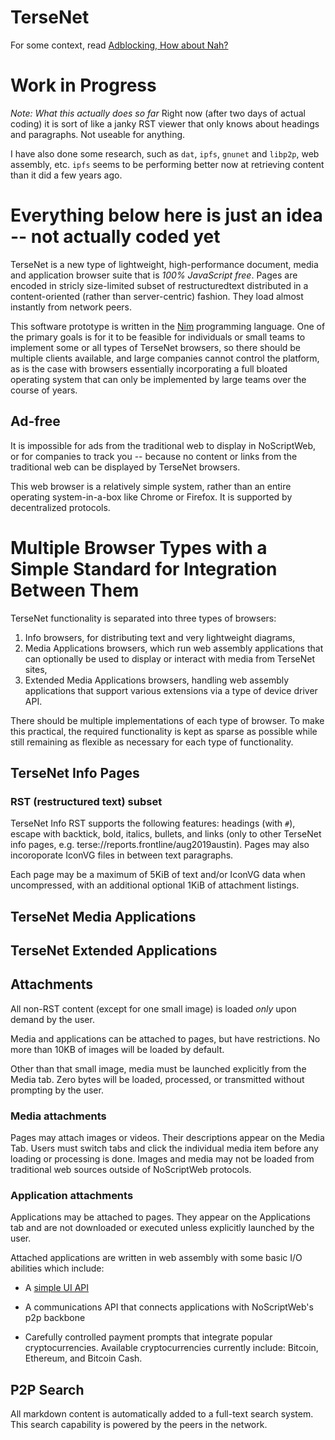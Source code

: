 # TerseNet

For some context, read  [Adblocking, How about Nah?](https://www.eff.org/deeplinks/2019/07/adblocking-how-about-nah)

# Work in Progress

*Note: What this actually does so far* Right now (after two days of actual coding) it is sort of like a janky RST viewer that only knows about headings and paragraphs.  Not useable for anything.

I have also done some research, such as `dat`, `ipfs`, `gnunet` and `libp2p`, web assembly, etc. `ipfs` seems to be performing better now at retrieving content than it did a few years ago.

# Everything below here is just an idea -- not actually coded yet

TerseNet is a new type of lightweight, high-performance document, media and application browser suite that is *100% JavaScript free*. Pages are encoded in stricly size-limited subset of restructuredtext distributed in a content-oriented (rather than server-centric) fashion. They load almost instantly from network peers.

This software prototype is written in the [Nim](https://nim-lang.org) programming language. One of the primary goals is for it to be feasible for individuals or small teams to implement some or all types of TerseNet browsers, so there should be multiple clients available, and large companies cannot control the platform, as is the case with browsers essentially incorporating a full bloated operating system that can only be implemented by large teams over the course of years.

## Ad-free

It is impossible for ads from the traditional web to display in NoScriptWeb, or for companies to track you -- because no content or links from the traditional web can be displayed by TerseNet browsers.

This web browser is a relatively simple system, rather than an entire operating system-in-a-box like Chrome or Firefox. It is supported by decentralized protocols.
 
# Multiple Browser Types with a Simple Standard for Integration Between Them

TerseNet functionality is separated into three types of browsers:

1. Info browsers, for distributing text and very lightweight diagrams,
2. Media Applications browsers, which run web assembly applications that can optionally be used to display or interact with media from TerseNet sites,
3. Extended Media Applications browsers, handling web assembly applications that support various extensions via a type of device driver API.

There should be multiple implementations of each type of browser. To make this practical, the required functionality is kept as sparse as possible while still remaining as flexible as necessary for each type of functionality.

## TerseNet Info Pages

### RST (restructured text) subset
 
TerseNet Info RST supports the following features: headings (with `#`), escape with backtick, bold, italics, bullets, and links (only to other TerseNet info pages, e.g. terse://reports.frontline/aug2019austin). Pages may also incoroporate IconVG files in between text paragraphs.

Each page may be a maximum of 5KiB of text and/or IconVG data when uncompressed, with an additional optional 1KiB of attachment listings.



## TerseNet Media Applications

## TerseNet Extended Applications
 
 
## Attachments
 
All non-RST content (except for one small image) is loaded *only* upon demand by the user.
 
Media and applications can be attached to pages, but have restrictions.  No more than 10KB of images will be loaded by default.

Other than that small image, media must be launched explicitly from the Media tab.  Zero bytes will be loaded, processed, or transmitted without prompting by the user.

### Media attachments

Pages may attach images or videos.  Their descriptions appear on the Media Tab.  Users must switch tabs and click the individual media item before any loading or processing is done.  Images and media may not be loaded from traditional web sources outside of NoScriptWeb  protocols.

### Application attachments

Applications may be attached to pages.  They appear on the Applications tab and are not downloaded or executed unless explicitly launched by the user.

Attached applications are written in web assembly with some basic I/O abilities which include:

* A [simple UI API](https://github.com/simple2d/simple2d)

* A communications API that connects applications with NoScriptWeb's p2p backbone

* Carefully controlled payment prompts that integrate popular cryptocurrencies.  Available cryptocurrencies currently include: Bitcoin, Ethereum, and Bitcoin Cash.

## P2P Search

All markdown content is automatically added to a full-text search system.  This search capability is powered by the peers in the network.

